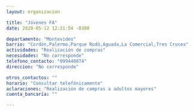 ```yaml
---
layout: organizacion

title: "Jóvenes FA"
date: 2020-05-12 12:21:54 -0300

departamento: "Montevideo"
barrio: "Cordón,Palermo,Parque Rodó,Aguada,La Comercial,Tres Cruces"
actividades: "Realización de compras"
necesidades: "No corresponde"
telefono_contacto: "099440874"
direccion: "No corresponde"

otros_contactos: ""
horario: "Consultar telefónicamente"
aclaraciones: "Realización de compras a adultos mayores"
cuenta_bancaria: ""

---
```


